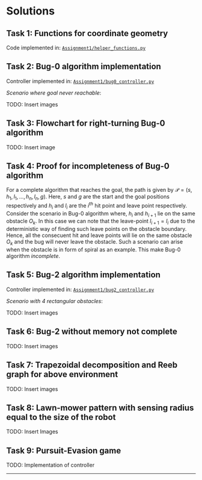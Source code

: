 # Solutions

## Task 1: Functions for coordinate geometry

Code implemented in: [`Assignment1/helper_functions.py`](https://github.com/JaydevSR/Intelligent-Robotics-Course-Project/blob/57092d7d8754d7f8c299b8b0639238a2deb6cd29/Assignment1/helper_functions.py)

## Task 2: Bug-0 algorithm implementation

Controller implemented in: [`Assignment1/bug0_controller.py`](https://github.com/JaydevSR/Intelligent-Robotics-Course-Project/blob/57092d7d8754d7f8c299b8b0639238a2deb6cd29/Assignment1/bug0_controller.py)

_Scenario where goal never reachable_:

TODO: Insert images

## Task 3: Flowchart for right-turning Bug-0 algorithm

TODO: Insert image

## Task 4: Proof for incompleteness of Bug-0 algorithm

For a complete algorithm that reaches the goal, the path is given by $\mathcal P = (s, h_1, l_1, ..., h_n, l_n, g)$. Here, $s$ and $g$ are the start and the goal positions respectively and $h_i$ and $l_i$ are the $i^{th}$ hit point and leave point respectively. Consider the scenario in Bug-0 algorithm where, $h_i$ and $h_{i+1}$ lie on the same obstacle $O_k$. In this case we can note that the leave-point $l_{i+1} = l_i$ due to the deterministic way of finding such leave points on the obstacle boundary. Hence, all the consecuent hit and leave points will lie on the same obstacle $O_k$ and the bug will never leave the obstacle. Such a scenario can arise when the obstacle is in form of spiral as an example. This make Bug-0 algorithm *incomplete*.

## Task 5: Bug-2 algorithm implementation

Controller implemented in: [`Assignment1/bug2_controller.py`](https://github.com/JaydevSR/Intelligent-Robotics-Course-Project/blob/57092d7d8754d7f8c299b8b0639238a2deb6cd29/Assignment1/bug2_controller.py)

_Scenario with 4 rectangular obstacles_:

TODO: Insert images

## Task 6: Bug-2 without memory not complete

TODO: Insert images

## Task 7: Trapezoidal decomposition and Reeb graph for above environment

TODO: Insert images

## Task 8: Lawn-mower pattern with sensing radius equal to the size of the robot

TODO: Insert Images

## Task 9: Pursuit-Evasion game

TODO: Implementation of controller

---
